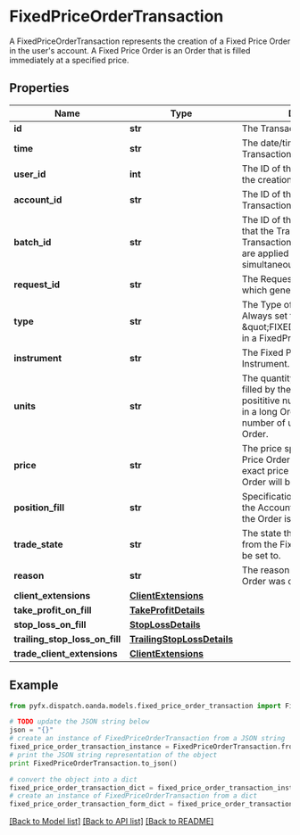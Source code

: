 # FixedPriceOrderTransaction

A FixedPriceOrderTransaction represents the creation of a Fixed Price Order in the user's account. A Fixed Price Order is an Order that is filled immediately at a specified price.

## Properties
Name | Type | Description | Notes
------------ | ------------- | ------------- | -------------
**id** | **str** | The Transaction&#39;s Identifier. | [optional] 
**time** | **str** | The date/time when the Transaction was created. | [optional] 
**user_id** | **int** | The ID of the user that initiated the creation of the Transaction. | [optional] 
**account_id** | **str** | The ID of the Account the Transaction was created for. | [optional] 
**batch_id** | **str** | The ID of the \&quot;batch\&quot; that the Transaction belongs to. Transactions in the same batch are applied to the Account simultaneously. | [optional] 
**request_id** | **str** | The Request ID of the request which generated the transaction. | [optional] 
**type** | **str** | The Type of the Transaction. Always set to \&quot;FIXED_PRICE_ORDER\&quot; in a FixedPriceOrderTransaction. | [optional] 
**instrument** | **str** | The Fixed Price Order&#39;s Instrument. | [optional] 
**units** | **str** | The quantity requested to be filled by the Fixed Price Order. A posititive number of units results in a long Order, and a negative number of units results in a short Order. | [optional] 
**price** | **str** | The price specified for the Fixed Price Order. This price is the exact price that the Fixed Price Order will be filled at. | [optional] 
**position_fill** | **str** | Specification of how Positions in the Account are modified when the Order is filled. | [optional] 
**trade_state** | **str** | The state that the trade resulting from the Fixed Price Order should be set to. | [optional] 
**reason** | **str** | The reason that the Fixed Price Order was created | [optional] 
**client_extensions** | [**ClientExtensions**](ClientExtensions.md) |  | [optional] 
**take_profit_on_fill** | [**TakeProfitDetails**](TakeProfitDetails.md) |  | [optional] 
**stop_loss_on_fill** | [**StopLossDetails**](StopLossDetails.md) |  | [optional] 
**trailing_stop_loss_on_fill** | [**TrailingStopLossDetails**](TrailingStopLossDetails.md) |  | [optional] 
**trade_client_extensions** | [**ClientExtensions**](ClientExtensions.md) |  | [optional] 

## Example

```python
from pyfx.dispatch.oanda.models.fixed_price_order_transaction import FixedPriceOrderTransaction

# TODO update the JSON string below
json = "{}"
# create an instance of FixedPriceOrderTransaction from a JSON string
fixed_price_order_transaction_instance = FixedPriceOrderTransaction.from_json(json)
# print the JSON string representation of the object
print FixedPriceOrderTransaction.to_json()

# convert the object into a dict
fixed_price_order_transaction_dict = fixed_price_order_transaction_instance.to_dict()
# create an instance of FixedPriceOrderTransaction from a dict
fixed_price_order_transaction_form_dict = fixed_price_order_transaction.from_dict(fixed_price_order_transaction_dict)
```
[[Back to Model list]](../README.md#documentation-for-models) [[Back to API list]](../README.md#documentation-for-api-endpoints) [[Back to README]](../README.md)


